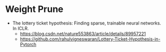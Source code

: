 # Weight Prune
- The lottery ticket hypothesis: Finding sparse, trainable neural networks. In ICLR.
  - https://blog.csdn.net/nature553863/article/details/89957221
  - https://github.com/rahulvigneswaran/Lottery-Ticket-Hypothesis-in-Pytorch 